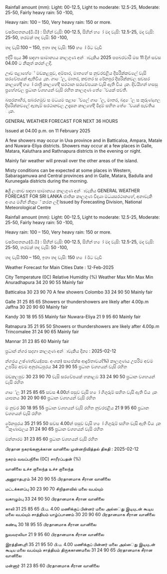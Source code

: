 Rainfall amount (mm): Light: 00-12.5, Light to moderate: 12.5-25, Moderate: 25-50, Fairly heavy rain: 50 -100,

Heavy rain: 100 – 150, Very heavy rain: 150 or more.

වර්ෂාපතනය(මි.මී) : සිහින් වැසි: 00-12.5, සිහින් හ ෝ මද වැසි: 12.5-25, මද වැසි: 25-50, තරමක් තද වැසි: 50 -100,

තද වැසි:100 – 150, ඉතා තද වැසි: 150 හ ෝ ඊට වැඩි

ඉදිරි පැය 36 සඳහා සාමාන්‍යය කාලගුණ අන්‍ාවැකිය 2025 පපබරවාරි මස 11 දින්‍ සවස 04.00 ට නිකුත් කරන්‍ ලදි.

ඌව පළාහේේ මඩකළපුව, අම්පාර, මාතහේ ස නුවරඑළිය දිසරික්කවලේ වැසි සරවේපයක් ඇතිවිය ැක. ගාේල, මාතර, කළුතර ස රේනපුර දිසරික්කවල සවසර කාලහේදී හ ෝ රාත්‍රී කාලහේදී සරථාන සරවේපයක වැසි ඇති විය ැක. දිවයිහන් හසසු ප්‍රහේශවල ප්‍රධාන වශහයන් වැසි රහිත කාලගුණ තේේවයක් පවතී.

බසරනාහිර, සබරගමුව ස මධයම පළාේවලේ ගාේල, මාතර, බදුේල ස කුරුණෑගල දිසරික්කවලේ ඇතැම් සරථානවල උදෑසන කාලහේදී මීදුම් සහිත තේේවයක් පැවතිය ැක.

GENERAL WEATHER FORECAST FOR NEXT 36 HOURS

Issued at 04.00 p.m. on 11 February 2025

A few showers may occur in Uva province and in Batticaloa, Ampara, Matale and Nuwara-Eliya districts. Showers may occur at a few places in Galle, Matara, Kaluthara and Rathnapura districts in the evening or night.

Mainly fair weather will prevail over the other areas of the island.

Misty conditions can be expected at some places in Western, Sabaragamuwa and Central provinces and in Galle, Matara, Badulla and Kurunegala districts during the morning.

aශ්‍රී ලංකාව සඳහා සාමාන්‍යය කාලගුණ අන්‍ාවැකිය GENERAL WEATHER FORECAST FOR SRI LANKA ජාතික කාලගුණ විදයා මධයසරථානහේ, අනාවැකි අංශය මගින් නිකුේ කරන ලදි Issued by Forecasting Division, National Meteorological Centre

Rainfall amount (mm): Light: 00-12.5, Light to moderate: 12.5-25, Moderate: 25-50, Fairly heavy rain: 50 -100,

Heavy rain: 100 – 150, Very heavy rain: 150 or more.

වර්ෂාපතනය(මි.මී) : සිහින් වැසි: 00-12.5, සිහින් හ ෝ මද වැසි: 12.5-25, මද වැසි: 25-50, තරමක් තද වැසි: 50 -100,

තද වැසි:100 – 150, ඉතා තද වැසි: 150 හ ෝ ඊට වැඩි

Weather Forecast for Main Cities Date : 12-Feb-2025

City Temperature (0C) Relative Humidity (%) Weather Max Min Max Min Anuradhapura 34 20 90 55 Mainly fair

Batticaloa 30 23 90 70 A few showers Colombo 33 24 90 50 Mainly fair

Galle 31 25 85 65 Showers or thundershowers are likely after 4.00p.m Jaffna 30 20 90 60 Mainly fair

Kandy 30 18 95 55 Mainly fair Nuwara-Eliya 21 9 95 60 Mainly fair

Ratnapura 35 21 95 50 Showers or thundershowers are likely after 4.00p.m Trincomalee 31 24 90 65 Mainly fair

Mannar 31 23 85 60 Mainly fair

ප්‍රධාන්‍ න්‍ගර සදහා කාලගුණ අන්‍ාවැකිය දින්‍ය : 2025-02-12

න්‍ගරය උෂ්ණත්වය(පස. අංශක) සාපේක්ෂ ආර්ද්‍රතාවය(%) කාලගුණය උපරිම අවම උපරිම අවම අනුරාධපුරය 34 20 90 55 ප්‍රධාන වශහයන් වැසි රහිත

මඩකලපුව 30 23 90 70 වැසි සරවේපයක් හකාළඹ 33 24 90 50 ප්‍රධාන වශහයන් වැසි රහිත

ගාේල 31 25 85 65 සවස 4.00න් පසුව වැසි හ ෝ ගිගුරුම් සහිත වැසි ඇති විය ැක යාපනය 30 20 90 60 ප්‍රධාන වශහයන් වැසි රහිත

ම නුවර 30 18 95 55 ප්‍රධාන වශහයන් වැසි රහිත නුවරඑළිය 21 9 95 60 ප්‍රධාන වශහයන් වැසි රහිත

රේනපුරය 35 21 95 50 සවස 4.00න් පසුව වැසි හ ෝ ගිගුරුම් සහිත වැසි ඇති විය ැක ිකුණාමලය 31 24 90 65 ප්‍රධාන වශහයන් වැසි රහිත

මන්නාරම 31 23 85 60 ප්‍රධාන වශහයන් වැසි රහිත

பிரதான நகரங்களுக்கான வானிலை முன்னறிவித்தல் திகதி : 2025-02-12

நகரம் வவப்பநிலை (0C) சாரீரப்பதன் (%)

வானிலை உச்ச குலைந்த உச்ச குலைந்த

அனுராதபுரம் 34 20 90 55 பிரதானமாக சீரான வானிலை

மட்டக்களப்பு 30 23 90 70 சிறிதளவில் மலை வபய்யும்

வகாழும்பு 33 24 90 50 பிரதானமாக சீரான வானிலை

காலி 31 25 85 65 பி.ப. 4.00 மணிக்குப் பின்னர் மலை அல்ைது இடியுடன் கூடிய மலை வபய்யும் சாத்தியம் யாழ்ப்பாணம் 30 20 90 60 பிரதானமாக சீரான வானிலை

கண்டி 30 18 95 55 பிரதானமாக சீரான வானிலை

நுவவரலியா 21 9 95 60 பிரதானமாக சீரான வானிலை

இரத்தினபுரி 35 21 95 50 பி.ப. 4.00 மணிக்குப் பின்னர் மலை அல்ைது இடியுடன் கூடிய மலை வபய்யும் சாத்தியம் திருககாணமலை 31 24 90 65 பிரதானமாக சீரான வானிலை

மன்னார் 31 23 85 60 பிரதானமாக சீரான வானிலை